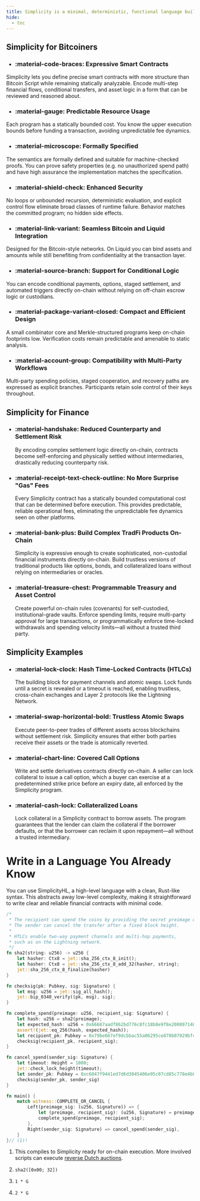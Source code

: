 ```yaml
---
title: Simplicity is a minimal, deterministic, functional language built for Bitcoin’s trust model. It offers elegance over complexity, enabling powerful smart contracts without relying on a growing list of ad hoc opcodes.
hide:
  - toc
---
```


## Simplicity for Bitcoiners

<div class="grid cards" markdown>

- ### :material-code-braces: Expressive Smart Contracts
Simplicity lets you define precise smart contracts with more structure than Bitcoin Script while remaining statically analyzable. Encode multi-step financial flows, conditional transfers, and asset logic in a form that can be reviewed and reasoned about.

- ### :material-gauge: Predictable Resource Usage
Each program has a statically bounded cost. You know the upper execution bounds before funding a transaction, avoiding unpredictable fee dynamics.

- ### :material-microscope: Formally Specified
The semantics are formally defined and suitable for machine-checked proofs. You can prove safety properties (e.g. no unauthorized spend path) and have high assurance the implementation matches the specification.

- ### :material-shield-check: Enhanced Security
No loops or unbounded recursion, deterministic evaluation, and explicit control flow eliminate broad classes of runtime failure. Behavior matches the committed program; no hidden side effects.

- ### :material-link-variant: Seamless Bitcoin and Liquid Integration
Designed for the Bitcoin-style networks. On Liquid you can bind assets and amounts while still benefiting from confidentiality at the transaction layer.

- ### :material-source-branch: Support for Conditional Logic
You can encode conditional payments, options, staged settlement, and automated triggers directly on-chain without relying on off-chain escrow logic or custodians.

- ### :material-package-variant-closed: Compact and Efficient Design
A small combinator core and Merkle-structured programs keep on-chain footprints low. Verification costs remain predictable and amenable to static analysis.

- ### :material-account-group: Compatibility with Multi-Party Workflows
Multi-party spending policies, staged cooperation, and recovery paths are expressed as explicit branches. Participants retain sole control of their keys throughout.

</div>

## Simplicity for Finance

<div class="grid cards" markdown>

- ### :material-handshake: Reduced Counterparty and Settlement Risk 
  By encoding complex settlement logic directly on-chain, contracts become self-enforcing and physically settled without intermediaries, drastically reducing counterparty risk.

- ### :material-receipt-text-check-outline: No More Surprise "Gas" Fees 
  Every Simplicity contract has a statically bounded computational cost that can be determined before execution. This provides predictable, reliable operational fees, eliminating the unpredictable fee dynamics seen on other platforms.

- ### :material-bank-plus: Build Complex TradFi Products On-Chain
  Simplicity is expressive enough to create sophisticated, non-custodial financial instruments directly on-chain. Build trustless versions of traditional products like options, bonds, and collateralized loans without relying on intermediaries or oracles.

- ### :material-treasure-chest: Programmable Treasury and Asset Control
  Create powerful on-chain rules (covenants) for self-custodied, institutional-grade vaults. Enforce spending limits, require multi-party approval for large transactions, or programmatically enforce time-locked withdrawals and spending velocity limits—all without a trusted third party.

</div>


## Simplicity Examples

<div class="grid cards" markdown>

- ### :material-lock-clock: Hash Time-Locked Contracts (HTLCs)
  The building block for payment channels and atomic swaps. Lock funds until a secret is revealed or a timeout is reached, enabling trustless, cross-chain exchanges and Layer 2 protocols like the Lightning Network.

- ### :material-swap-horizontal-bold: Trustless Atomic Swaps
  Execute peer-to-peer trades of different assets across blockchains without settlement risk. Simplicity ensures that either both parties receive their assets or the trade is atomically reverted.

- ### :material-chart-line: Covered Call Options
  Write and settle derivatives contracts directly on-chain. A seller can lock collateral to issue a call option, which a buyer can exercise at a predetermined strike price before an expiry date, all enforced by the Simplicity program.

- ### :material-cash-lock: Collateralized Loans
  Lock collateral in a Simplicity contract to borrow assets. The program guarantees that the lender can claim the collateral if the borrower defaults, or that the borrower can reclaim it upon repayment—all without a trusted intermediary.

</div>


# Write in a Language You Already Know

You can use SimplicityHL, a high-level language with a clean, Rust-like syntax. This abstracts away low-level complexity, making it straightforward to write clear and reliable financial contracts with minimal code.


``` rust title="Hash Time-Locked Contract" 
/*
 * The recipient can spend the coins by providing the secret preimage of a hash.
 * The sender can cancel the transfer after a fixed block height.
 *
 * HTLCs enable two-way payment channels and multi-hop payments,
 * such as on the Lightning network.
 */
fn sha2(string: u256) -> u256 {
    let hasher: Ctx8 = jet::sha_256_ctx_8_init();
    let hasher: Ctx8 = jet::sha_256_ctx_8_add_32(hasher, string);
    jet::sha_256_ctx_8_finalize(hasher)
}

fn checksig(pk: Pubkey, sig: Signature) {
    let msg: u256 = jet::sig_all_hash();
    jet::bip_0340_verify((pk, msg), sig);
}

fn complete_spend(preimage: u256, recipient_sig: Signature) {
    let hash: u256 = sha2(preimage);
    let expected_hash: u256 = 0x66687aadf862bd776c8fc18b8e9f8e20089714856ee233b3902a591d0d5f2925;// (2)!
    assert!(jet::eq_256(hash, expected_hash));
    let recipient_pk: Pubkey = 0x79be667ef9dcbbac55a06295ce870b07029bfcdb2dce28d959f2815b16f81798;// (3)!
    checksig(recipient_pk, recipient_sig);
}

fn cancel_spend(sender_sig: Signature) {
    let timeout: Height = 1000;
    jet::check_lock_height(timeout);
    let sender_pk: Pubkey = 0xc6047f9441ed7d6d3045406e95c07cd85c778e4b8cef3ca7abac09b95c709ee5;// (4)!
    checksig(sender_pk, sender_sig)
}

fn main() {
    match witness::COMPLETE_OR_CANCEL {
        Left(preimage_sig: (u256, Signature)) => {
            let (preimage, recipient_sig): (u256, Signature) = preimage_sig;
            complete_spend(preimage, recipient_sig);
        },
        Right(sender_sig: Signature) => cancel_spend(sender_sig),
    }
}// (1)!
```

1.  This compiles to Simplicity ready for on-chain execution. More involved scripts can execute [reverse Dutch auctions](https://delvingbitcoin.org/t/writing-simplicity-programs-with-simplicityhl/1900).

2.  `sha2([0x00; 32])`

3.  `1 * G`

4. `2 * G`

